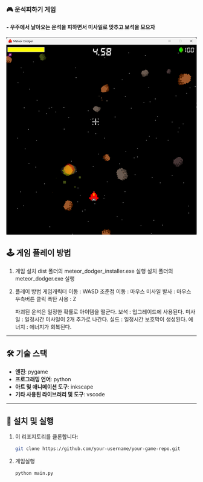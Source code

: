 ### 🎮 운석피하기 게임 
#### - 우주에서 날아오는 운석을 피하면서 미사일로 맞추고 보석을 모으자

![게임 스크린샷](https://github.com/github-spoo79/meteor_dodger/blob/main/dist/screenshot.png) <!-- 프로젝트에 맞게 스크린샷 링크 추가 -->


## 🕹️ 게임 플레이 방법
1. 게임 설치
   dist 폴더의 meteor_dodger_installer.exe 실행
   설치 폴더의
   meteor_dodger.exe 실행
   
2. 플레이 방법
   게임캐릭터 이동 : WASD
   조준점 이동 : 마우스
   미사일 발사 : 마우스 우측버튼 클릭
   폭탄 사용 : Z

   파괴된 운석은 일정한 확률로 아이템을 떨군다.
   보석 : 업그레이드에 사용된다.
   미사일 : 일정시간 미사일이 2개 추가로 나간다.
   실드 : 일정시간 보호막이 생성된다.
   에너지 : 에너지가 회복된다.

---

## 🛠️ 기술 스택
- **엔진**: pygame
- **프로그래밍 언어**: python
- **아트 및 애니메이션 도구**: inkscape
- **기타 사용된 라이브러리 및 도구**: vscode

---

## 🚀 설치 및 실행
1. 이 리포지토리를 클론합니다:
   ```bash
   git clone https://github.com/your-username/your-game-repo.git

2. 게임실행
   ```bash
   python main.py
